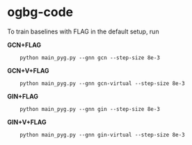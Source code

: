 # ogbg-code

To train baselines with FLAG in the default setup, run

**GCN+FLAG**

        python main_pyg.py --gnn gcn --step-size 8e-3

**GCN+V+FLAG**
 
        python main_pyg.py --gnn gcn-virtual --step-size 8e-3

**GIN+FLAG**

        python main_pyg.py --gnn gin --step-size 8e-3

**GIN+V+FLAG**

        python main_pyg.py --gnn gin-virtual --step-size 8e-3

